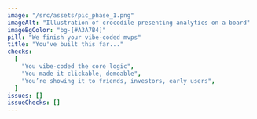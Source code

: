 ```yaml
---
image: "/src/assets/pic_phase_1.png"
imageAlt: "Illustration of crocodile presenting analytics on a board"
imageBgColor: "bg-[#A3A7B4]"
pill: "We finish your vibe-coded mvps"
title: "You've built this far..."
checks:
  [
    "You vibe-coded the core logic",
    "You made it clickable, demoable",
    "You’re showing it to friends, investors, early users",
  ]
issues: []
issueChecks: []
---
```

